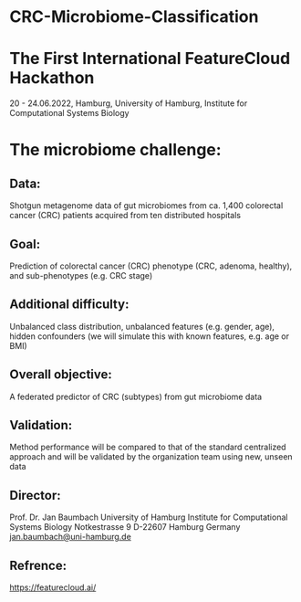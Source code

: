 # CRC-Microbiome-Classification

# The First International FeatureCloud Hackathon
20 - 24.06.2022, Hamburg, University of Hamburg, Institute for Computational Systems Biology

# The microbiome challenge:

## Data:
Shotgun metagenome data of gut microbiomes from ca. 1,400 colorectal cancer (CRC) patients acquired from ten distributed hospitals

## Goal: 
Prediction of colorectal cancer (CRC) phenotype (CRC, adenoma, healthy), and sub-phenotypes (e.g. CRC stage)

## Additional difficulty: 
Unbalanced class distribution, unbalanced features (e.g. gender, age), hidden confounders (we will simulate this with known features, e.g. age or BMI)

## Overall objective: 
A federated predictor of CRC (subtypes) from gut microbiome data

## Validation: 
Method performance will be compared to that of the standard centralized approach and will be validated by the organization team using new, unseen data

## Director:
Prof. Dr. Jan Baumbach
University of Hamburg
Institute for Computational Systems Biology
Notkestrasse 9
D-22607 Hamburg
Germany
jan.baumbach@uni-hamburg.de

## Refrence:
https://featurecloud.ai/
